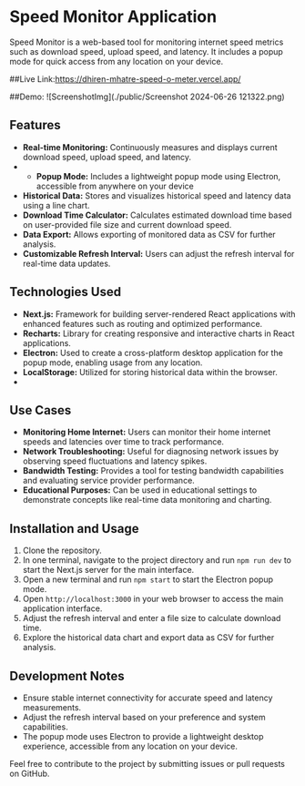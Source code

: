 # Speed Monitor Application

Speed Monitor is a web-based tool for monitoring internet speed metrics such as download speed, upload speed, and latency. It includes a popup mode for quick access from any location on your device.

##Live Link:https://dhiren-mhatre-speed-o-meter.vercel.app/

##Demo: ![ScreenshotImg](./public/Screenshot 2024-06-26 121322.png)
## Features

- **Real-time Monitoring:** Continuously measures and displays current download speed, upload speed, and latency.
- - **Popup Mode:** Includes a lightweight popup mode using Electron, accessible from anywhere on your device
- **Historical Data:** Stores and visualizes historical speed and latency data using a line chart.
- **Download Time Calculator:** Calculates estimated download time based on user-provided file size and current download speed.
- **Data Export:** Allows exporting of monitored data as CSV for further analysis.
- **Customizable Refresh Interval:** Users can adjust the refresh interval for real-time data updates.
 

## Technologies Used

- **Next.js:** Framework for building server-rendered React applications with enhanced features such as routing and optimized performance.
- **Recharts:** Library for creating responsive and interactive charts in React applications.
- **Electron:** Used to create a cross-platform desktop application for the popup mode, enabling usage from any location.
- **LocalStorage:** Utilized for storing historical data within the browser.
- 
## Use Cases

- **Monitoring Home Internet:** Users can monitor their home internet speeds and latencies over time to track performance.
- **Network Troubleshooting:** Useful for diagnosing network issues by observing speed fluctuations and latency spikes.
- **Bandwidth Testing:** Provides a tool for testing bandwidth capabilities and evaluating service provider performance.
- **Educational Purposes:** Can be used in educational settings to demonstrate concepts like real-time data monitoring and charting.

## Installation and Usage

1. Clone the repository.
2. In one terminal, navigate to the project directory and run `npm run dev` to start the Next.js server for the main interface.
3. Open a new terminal and run `npm start` to start the Electron popup mode.
4. Open `http://localhost:3000` in your web browser to access the main application interface.
5. Adjust the refresh interval and enter a file size to calculate download time.
6. Explore the historical data chart and export data as CSV for further analysis.

## Development Notes

- Ensure stable internet connectivity for accurate speed and latency measurements.
- Adjust the refresh interval based on your preference and system capabilities.
- The popup mode uses Electron to provide a lightweight desktop experience, accessible from any location on your device.

Feel free to contribute to the project by submitting issues or pull requests on GitHub.
